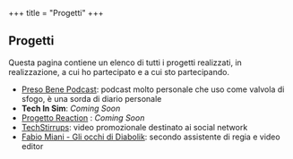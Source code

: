 +++
title = "Progetti"
+++

## Progetti

Questa pagina contiene un elenco di tutti i progetti realizzati, in realizzazione, a cui ho partecipato e a cui sto partecipando.

* [Preso Bene Podcast](https://open.spotify.com/show/3QUPN9AlJcv0PH3DKlZeKb): podcast molto personale che uso come valvola di sfogo, è una sorda di diario personale
* **Tech In Sim**: *Coming Soon*
* [Progetto Reaction](https://www.agingproject.uniupo.it/reaction/) : *Coming Soon*
* [TechStirrups](https://www.youtube.com/watch?v=kBlrPLhcwmQ): video promozionale destinato ai social network
* [Fabio Miani - Gli occhi di Diabolik](https://www.youtube.com/watch?v=23B9sjpd7ZY): secondo assistente di regia e video editor 